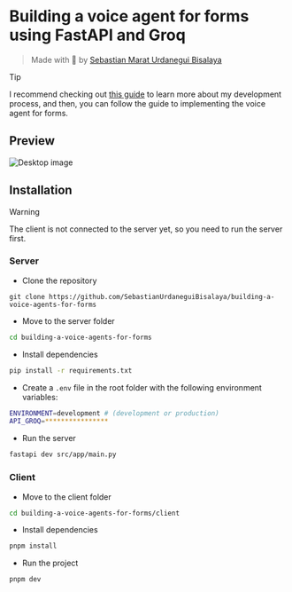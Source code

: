 # **Building a voice agent for forms using FastAPI and Groq**

> Made with 💚 by <a href="https://sebastianurdanegui.com/" target="_blank">Sebastian Marat Urdanegui Bisalaya</a>

> [!TIP]
> I recommend checking out [this guide](https://sebastianurdanegui.com/blog/article-1) to learn more about my development process, and then, you can follow the guide to implementing the voice agent for forms.

## **Preview**

![Desktop image](../voice-agents-form/client/public/web.png)

## **Installation**

> [!WARNING]
> The client is not connected to the server yet, so you need to run the server first.

### **Server**

- Clone the repository

```
git clone https://github.com/SebastianUrdaneguiBisalaya/building-a-voice-agents-for-forms
```

- Move to the server folder

```bash
cd building-a-voice-agents-for-forms
```

- Install dependencies

```bash
pip install -r requirements.txt
```

- Create a `.env` file in the root folder with the following environment variables:

```bash
ENVIRONMENT=development # (development or production)
API_GROQ=****************
```

- Run the server

```bash
fastapi dev src/app/main.py
```

### **Client**

- Move to the client folder

```bash
cd building-a-voice-agents-for-forms/client
```

- Install dependencies

```bash
pnpm install
```

- Run the project

```bash
pnpm dev
```